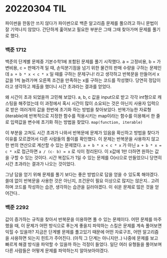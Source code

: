 # 20220304 TIL

파이썬을 한동안 쓰지 않다가 파이썬으로 백준 알고리즘 문제를 풀으려고 하니 문법이 잘 기억나지 않았다. 간단하게 훑어보고 필요한 부분은 그때 그때 찾아가며 문제를 풀기로 했다.

### 백준 1712
백준의 단계별 문제중 기본수학1에 포함된 문제를 풀기 시작했다. a = 고정비용, b = 가변비용, c = 판매가격 일 때, 손익분기점을 넘기 위한 물건의 판매 수량을 구하는 문제인데 `a + b * x < c * x` 일 때를 구하는 문제구나! 라고 생각하고 반복문을 만들어서 x값을 1씩 늘려가며 오른쪽 조건을 만족하는 x를 구하는 코드를 작성했다. 당연히 정답이라고 생각하고 제출을 했더니 시간 초과라는 결과를 얻었다. 

왜 시간이 초과 되었을까 고민해 보았다. a, b, c 값을 input으로 받고 각각 int형으로 캐스팅을 해주었는데 이 과정에서 혹시 시간이 많이 소요되는 것은 아닌지 사용자 입력으로 받은 여러개의 값을 한번에 초기화 하는 방법을 찾아보았다. 반복가능한 자료형 (iterable)에 반복적으로 지정한 함수를 적용시키는 map이라는 함수를 이용해서 한 줄로 입력값을 변수에 초기화 하는 방법을 찾았다.
`map(function, iterable)`

이 부분을 고쳐도 시간 초과가 나와서 반복문에 문제가 있음을 확신하고 방법을 찾다가 이유를 모르겠어서 다른 사람들의 풀이를 확인했다. 이 문제는 반복문을 사용하지 않고 한 번의 연산으로 계산할 수 있는 문제였다. 
`a + b * x < c * x` 가 아닌 `a + b * x = c * x`로 접근하면 `a / (c- b) = x` 로 식이 정리된다. 이 x값에 1만 더하면 원하는 값을 구할 수 있는 것이다. 시간 복잡도가 1일 수 있는 문제를 O(n)으로 만들었으니 당연히 시간 초과라는 결과가 나오는 것이었다. 

그냥 답을 얻기 위해 문제를 풀기 보다는 좋은 방법으로 답을 얻을 수 있도록 해야겠다. 쓸데 없이 반복문을 사용한 것은 아닌지, 조건문이 필요 이상으로 많지는 않은지.. 고려하며 코드를 작성하는 습관, 생각하는 습관을 길러야겠다. 
이 쉬운 문제로 많은 것을 얻어간다.. 


### 백준 2292
값이 증가하는 규칙을 찾아서 반복문을 이용하면 풀 수 있는 문제이다. 
어떤 문제를 마주했을 때, 이 문제가 어떤 방식으로 푸는게 좋을지 파악하는 스킬은 문제를 계속 풀어보면 익힐 수 있을까? 지금은 단계별 문제를 풀고있기 때문에 어떤 자료구조, 어떤 알고리즘을 사용하면 되는지 힌트가 주어진다. (아직 그 단계는 아니지만..) 나중에 문제를 보고 빠르게 해결 방식을 파악할 수 있을까 하는 걱정이 들었다. 
일단 여러 유형들을 풀어보며 다른 사람들은 어떻게 문제를 파악하는지 알아보아야겠다. 